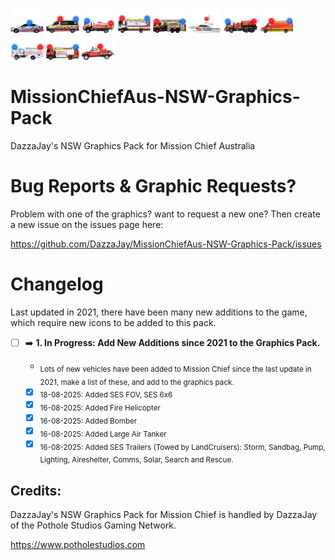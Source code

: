 ![CopIcon.](https://raw.githubusercontent.com/DazzaJay/MissionChiefAus-NSW-Graphics-Pack/main/Finished%20Icons%20Animated/Cop%20Car%20Animated.png) ![AmboIcon.](https://raw.githubusercontent.com/DazzaJay/MissionChiefAus-NSW-Graphics-Pack/main/Finished%20Icons%20Animated/Ambo%20Animated.png) ![FireIcon.](https://raw.githubusercontent.com/DazzaJay/MissionChiefAus-NSW-Graphics-Pack/main/Finished%20Icons%20Animated/Light%20Tanker%20Animated.png) ![AmbResIcon.](https://raw.githubusercontent.com/DazzaJay/MissionChiefAus-NSW-Graphics-Pack/main/Finished%20Icons%20Animated/AmbRes%20Animated.png) ![FirePumperIcon.](https://raw.githubusercontent.com/DazzaJay/MissionChiefAus-NSW-Graphics-Pack/main/Finished%20Icons%20Animated/Ariel%20Pumper%20Animated.png) ![BoatIcon.](https://raw.githubusercontent.com/DazzaJay/MissionChiefAus-NSW-Graphics-Pack/main/Finished%20Icons%20Animated/Boat%20Animated.png) ![BulkWaterIcon.](https://raw.githubusercontent.com/DazzaJay/MissionChiefAus-NSW-Graphics-Pack/main/Finished%20Icons%20Animated/Bulk%20Water%20Animated.png) ![HasmatIcon.](https://raw.githubusercontent.com/DazzaJay/MissionChiefAus-NSW-Graphics-Pack/main/Finished%20Icons%20Animated/hazmat%20Animated.png) ![HRIcon.](https://raw.githubusercontent.com/DazzaJay/MissionChiefAus-NSW-Graphics-Pack/main/Finished%20Icons%20Animated/Heavy%20Rescue%20Animated.png) ![MRIcon.](https://raw.githubusercontent.com/DazzaJay/MissionChiefAus-NSW-Graphics-Pack/main/Finished%20Icons%20Animated/Major%20Rescue%20Animated.png) ![SupIcon.](https://raw.githubusercontent.com/DazzaJay/MissionChiefAus-NSW-Graphics-Pack/main/Finished%20Icons%20Animated/Support%20Animated.png)

# MissionChiefAus-NSW-Graphics-Pack
DazzaJay's NSW Graphics Pack for Mission Chief Australia

# Bug Reports & Graphic Requests?
Problem with one of the graphics? want to request a new one?
Then create a new issue on the issues page here: 

https://github.com/DazzaJay/MissionChiefAus-NSW-Graphics-Pack/issues

# Changelog
Last updated in 2021, there have been many new additions to the game, which require new icons to be added to this pack.

- [ ] ➡️ **1. In Progress: Add New Additions since 2021 to the Graphics Pack.**

     - <sub>Lots of new vehicles have been added to Mission Chief since the last update in 2021, make a list of these, and add to the graphics pack.</sub>

     - [x] <sub>18-08-2025: Added SES FOV, SES 6x6</sub>
     - [x] <sub>16-08-2025: Added Fire Helicopter</sub>
     - [x] <sub>16-08-2025: Added Bomber</sub>
     - [x] <sub>16-08-2025: Added Large Air Tanker</sub>
     - [x] <sub>16-08-2025: Added SES Trailers (Towed by LandCruisers): Storm, Sandbag, Pump, Lighting, Aireshelter, Comms, Solar, Search and Rescue.</sub>

## Credits:
DazzaJay's NSW Graphics Pack for Mission Chief is handled by DazzaJay of the Pothole Studios Gaming Network.

https://www.potholestudios.com

